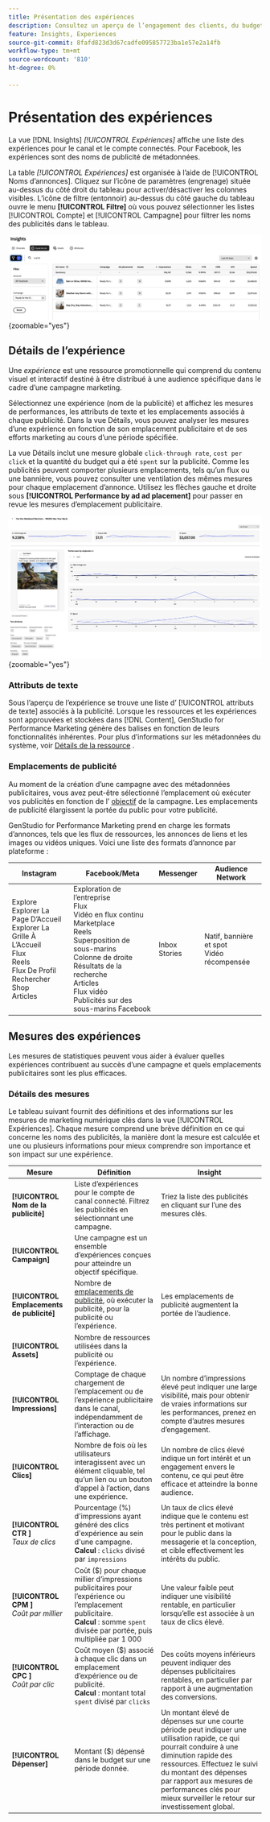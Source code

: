 ```yaml
---
title: Présentation des expériences
description: Consultez un aperçu de l’engagement des clients, du budget et des dépenses pour les expériences et les performances d’emplacement publicitaire dans Adobe GenStudio for Performance Marketing.
feature: Insights, Experiences
source-git-commit: 8fafd823d3d67cadfe095857723ba1e57e2a14fb
workflow-type: tm+mt
source-wordcount: '810'
ht-degree: 0%

---
```


# Présentation des expériences

La vue [!DNL Insights] _[!UICONTROL Expériences]_ affiche une liste des expériences pour le canal et le compte connectés. Pour Facebook, les expériences sont des noms de publicité de métadonnées.

La table _[!UICONTROL Expériences]_ est organisée à l’aide de [!UICONTROL Noms d’annonces]. Cliquez sur l’icône de paramètres (engrenage) située au-dessus du côté droit du tableau pour activer/désactiver les colonnes visibles. L’icône de filtre (entonnoir) au-dessus du côté gauche du tableau ouvre le menu **[!UICONTROL Filtre]** où vous pouvez sélectionner les listes [!UICONTROL Compte] et [!UICONTROL Campagne] pour filtrer les noms des publicités dans le tableau.

![Filtre d’expériences et table](/help/assets/insights-experiences-filter.png){zoomable="yes"}

## Détails de l’expérience

Une _expérience_ est une ressource promotionnelle qui comprend du contenu visuel et interactif destiné à être distribué à une audience spécifique dans le cadre d’une campagne marketing.

Sélectionnez une expérience (nom de la publicité) et affichez les mesures de performances, les attributs de texte et les emplacements associés à chaque publicité. Dans la vue Détails, vous pouvez analyser les mesures d’une expérience en fonction de son emplacement publicitaire et de ses efforts marketing au cours d’une période spécifiée.

La vue Détails inclut une mesure globale `click-through rate`, `cost per click` et la quantité du budget qui a été `spent` sur la publicité. Comme les publicités peuvent comporter plusieurs emplacements, tels qu’un flux ou une bannière, vous pouvez consulter une ventilation des mêmes mesures pour chaque emplacement d’annonce. Utilisez les flèches gauche et droite sous **[!UICONTROL Performance by ad ad placement]** pour passer en revue les mesures d’emplacement publicitaire.

![Détails de la publicité avec des mesures et des emplacements de publicité](/help/assets/insights-experience-details.png){zoomable="yes"}

### Attributs de texte

Sous l’aperçu de l’expérience se trouve une liste d’ [!UICONTROL attributs de texte] associés à la publicité. Lorsque les ressources et les expériences sont approuvées et stockées dans [!DNL Content], GenStudio for Performance Marketing génère des balises en fonction de leurs fonctionnalités inhérentes. Pour plus d’informations sur les métadonnées du système, voir [Détails de la ressource](../content/asset-details.md#system-metadata) .

### Emplacements de publicité

Au moment de la création d’une campagne avec des métadonnées publicitaires, vous avez peut-être sélectionné l’emplacement où exécuter vos publicités en fonction de l’ [objectif](channels.md#objectives) de la campagne. Les emplacements de publicité élargissent la portée du public pour votre publicité.

GenStudio for Performance Marketing prend en charge les formats d’annonces, tels que les flux de ressources, les annonces de liens et les images ou vidéos uniques. Voici une liste des formats d’annonce par plateforme :

| Instagram | Facebook/Meta | Messenger | Audience Network |
| ------------ | ---------------- | ------------ | ---------------- |
| Explore<br>Explorer La Page D’Accueil<br>Explorer La Grille À L’Accueil<br>Flux<br>Reels<br>Flux De Profil<br>Rechercher<br>Shop<br>Articles | Exploration de l’entreprise <br>Flux<br>Vidéo en flux continu<br>Marketplace<br>Reels<br>Superposition de sous-marins<br>Colonne de droite<br>Résultats de la recherche<br>Articles<br>Flux vidéo<br>Publicités sur des sous-marins Facebook | Inbox<br>Stories | Natif, bannière et spot<br>Vidéo récompensée |

## Mesures des expériences

Les mesures de statistiques peuvent vous aider à évaluer quelles expériences contribuent au succès d’une campagne et quels emplacements publicitaires sont les plus efficaces.

<!-- For example, -->

### Détails des mesures

Le tableau suivant fournit des définitions et des informations sur les mesures de marketing numérique clés dans la vue [!UICONTROL Expériences]. Chaque mesure comprend une brève définition en ce qui concerne les noms des publicités, la manière dont la mesure est calculée et une ou plusieurs informations pour mieux comprendre son importance et son impact sur une expérience.

| Mesure | Définition | Insight |
| ---------------------- | ----------------------------- | -------------------------------- |
| **[!UICONTROL Nom de la publicité]** | Liste d’expériences pour le compte de canal connecté. Filtrez les publicités en sélectionnant une campagne. | Triez la liste des publicités en cliquant sur l’une des mesures clés. |
| **[!UICONTROL Campaign]** | Une campagne est un ensemble d’expériences conçues pour atteindre un objectif spécifique. | |
| **[!UICONTROL Emplacements de publicité]** | Nombre de [emplacements de publicité](#ad-placements), où exécuter la publicité, pour la publicité ou l’expérience. | Les emplacements de publicité augmentent la portée de l’audience. |
| **[!UICONTROL Assets]** | Nombre de ressources utilisées dans la publicité ou l’expérience. | |
| **[!UICONTROL Impressions]** | Comptage de chaque chargement de l’emplacement ou de l’expérience publicitaire dans le canal, indépendamment de l’interaction ou de l’affichage. | Un nombre d’impressions élevé peut indiquer une large visibilité, mais pour obtenir de vraies informations sur les performances, prenez en compte d’autres mesures d’engagement. |
| **[!UICONTROL Clics]** | Nombre de fois où les utilisateurs interagissent avec un élément cliquable, tel qu’un lien ou un bouton d’appel à l’action, dans une expérience. | Un nombre de clics élevé indique un fort intérêt et un engagement envers le contenu, ce qui peut être efficace et atteindre la bonne audience. |
| **[!UICONTROL CTR ]**<br>_Taux de clics_ | Pourcentage (%) d&#39;impressions ayant généré des clics d&#39;expérience au sein d&#39;une campagne.<br>**Calcul** : `clicks` divisé par `impressions` | Un taux de clics élevé indique que le contenu est très pertinent et motivant pour le public dans la messagerie et la conception, et cible effectivement les intérêts du public. |
| **[!UICONTROL CPM ]**<br>_Coût par millier_ | Coût ($) pour chaque millier d’impressions publicitaires pour l’expérience ou l’emplacement publicitaire.<br>**Calcul** : somme `spent` divisée par portée, puis multipliée par 1 000 | Une valeur faible peut indiquer une visibilité rentable, en particulier lorsqu’elle est associée à un taux de clics élevé. |
| **[!UICONTROL CPC ]**<br>_Coût par clic_ | Coût moyen ($) associé à chaque clic dans un emplacement d’expérience ou de publicité.<br>**Calcul** : montant total `spent` divisé par `clicks` | Des coûts moyens inférieurs peuvent indiquer des dépenses publicitaires rentables, en particulier par rapport à une augmentation des conversions. |
| **[!UICONTROL Dépenser]** | Montant ($) dépensé dans le budget sur une période donnée. | Un montant élevé de dépenses sur une courte période peut indiquer une utilisation rapide, ce qui pourrait conduire à une diminution rapide des ressources. Effectuez le suivi du montant des dépenses par rapport aux mesures de performances clés pour mieux surveiller le retour sur investissement global. |
